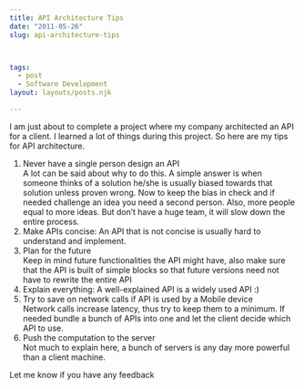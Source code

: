 ```yaml
---
title: API Architecture Tips
date: "2011-05-26"
slug: api-architecture-tips



tags: 
  - post
  - Software Development 
layout: layouts/posts.njk

---
```


I am just about to complete a project where my company architected an API for a client. I learned a lot of things during this project. So here are my tips for API architecture.

1. Never have a single person design an API  
    A lot can be said about why to do this. A simple answer is when someone thinks of a solution he/she is usually biased towards that solution unless proven wrong. Now to keep the bias in check and if needed challenge an idea you need a second person. Also, more people equal to more ideas. But don’t have a huge team, it will slow down the entire process.
2. Make APIs concise: An API that is not concise is usually hard to understand and implement.
3. Plan for the future  
    Keep in mind future functionalities the API might have, also make sure that the API is built of simple blocks so that future versions need not have to rewrite the entire API
4. Explain everything: A well-explained API is a widely used API :)
5. Try to save on network calls if API is used by a Mobile device  
    Network calls increase latency, thus try to keep them to a minimum. If needed bundle a bunch of APIs into one and let the client decide which API to use.
6. Push the computation to the server  
    Not much to explain here, a bunch of servers is any day more powerful than a client machine.

Let me know if you have any feedback
